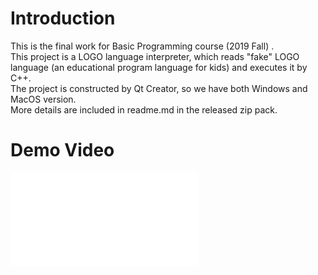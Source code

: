 # Introduction
This is the final work for Basic Programming course (2019 Fall) .  
This project is a LOGO language interpreter, which reads "fake" LOGO language (an educational program language for kids) and executes it by C++.  
The project is constructed by Qt Creator, so we have both Windows and MacOS version.  
More details are included in readme.md in the released zip pack.  
# Demo Video
<iframe src="//player.bilibili.com/player.html?aid=80567732&cid=137878756&page=1" scrolling="no" border="0" frameborder="no" framespacing="0" allowfullscreen="true"> </iframe>